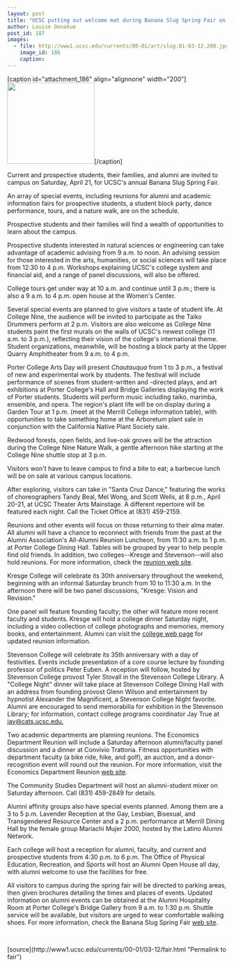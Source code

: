 ```yaml
---
layout: post
title: "UCSC putting out welcome mat during Banana Slug Spring Fair on April 21"
author: Louise Donahue
post_id: 187
images:
  - file: http://www1.ucsc.edu/currents/00-01/art/slug.01-03-12.200.jpg
    image_id: 186
    caption: 
---
```


[caption id="attachment_186" align="alignnone" width="200"]<a href="http://localhost/mysite/wp-content/uploads/2001/03/slug.01-03-12.200.jpg"><img class="size-full wp-image-186" src="http://localhost/mysite/wp-content/uploads/2001/03/slug.01-03-12.200.jpg" alt="" width="200" height="186" /></a>[/caption]
<p>
  Current and prospective students, their families, and alumni are invited to campus on Saturday, April 21, for UCSC's annual Banana Slug Spring Fair.
</p>An array of special events, including reunions for alumni and academic information fairs for prospective students, a student block party, dance performance, tours, and a nature walk, are on the schedule.
<p>
  Prospective students and their families will find a wealth of opportunities to learn about the campus.
</p>
<p>
  Prospective students interested in natural sciences or engineering can take advantage of academic advising from 9 a.m. to noon. An advising session for those interested in the arts, humanities, or social sciences will take place from 12:30 to 4 p.m. Workshops explaining UCSC's college system and financial aid, and a range of panel discussions, will also be offered.
</p>
<p>
  College tours get under way at 10 a.m. and continue until 3 p.m.; there is also a 9 a.m. to 4 p.m. open house at the Women's Center.
</p>
<p>
  Several special events are planned to give visitors a taste of student life. At College Nine, the audience will be invited to participate as the Taiko Drummers perform at 2 p.m. Visitors are also welcome as College Nine students paint the first murals on the walls of UCSC's newest college (11 a.m. to 3 p.m.), reflecting their vision of the college's international theme. Student organizations, meanwhile, will be hosting a block party at the Upper Quarry Amphitheater from 9 a.m. to 4 p.m.
</p>
<p>
  Porter College Arts Day will present <i>Chautauqua</i> from 1 to 3 p.m., a festival of new and experimental work by students. The festival will include performance of scenes from student-written and -directed plays, and art exhibitions at Porter College's Hall and Bridge Galleries displaying the work of Porter students. Students will perform music including taiko, marimba, ensemble, and opera. The region's plant life will be on display during a Garden Tour at 1 p.m. (meet at the Merrill College information table), with opportunities to take something home at the Arboretum plant sale in conjunction with the California Native Plant Society sale.
</p>
<p>
  Redwood forests, open fields, and live-oak groves will be the attraction during the College Nine Nature Walk, a gentle afternoon hike starting at the College Nine shuttle stop at 3 p.m.
</p>
<p>
  Visitors won't have to leave campus to find a bite to eat; a barbecue lunch will be on sale at various campus locations.
</p>
<p>
  After exploring, visitors can take in "Santa Cruz Dance," featuring the works of choreographers Tandy Beal, Mel Wong, and Scott Wells, at 8 p.m., April 20-21, at UCSC Theater Arts Mainstage. A different repertoire will be featured each night. Call the Ticket Office at (831) 459-2159.
</p>
<p>
  Reunions and other events will focus on those returning to their alma mater.<br>
  All alumni will have a chance to reconnect with friends from the past at the Alumni Association's All-Alumni Reunion Luncheon, from 11:30 a.m. to 1 p.m. at Porter College Dining Hall. Tables will be grouped by year to help people find old friends. In addition, two colleges--Kresge and Stevenson--will also hold reunions. For more information, check the <a href="%20http://alumni.ucsc.edu/reunions/bssf_2001.htm">reunion web site</a>.
</p>
<p>
  Kresge College will celebrate its 30th anniversary throughout the weekend, beginning with an informal Saturday brunch from 10 to 11:30 a.m. In the afternoon there will be two panel discussions, "Kresge: Vision and Revision."
</p>
<p>
  One panel will feature founding faculty; the other will feature more recent faculty and students. Kresge will hold a college dinner Saturday night, including a video collection of college photographs and memories, memory books, and entertainment. Alumni can visit the <a href="http://www2.ucsc.edu/kresge/">college web page</a> for updated reunion information.
</p>
<p>
  Stevenson College will celebrate its 35th anniversary with a day of festivities. Events include presentation of a core course lecture by founding professor of politics Peter Euben. A reception will follow, hosted by Stevenson College provost Tyler Stovall in the Stevenson College Library. A "College Night" dinner will take place at Stevenson College Dining Hall with an address from founding provost Glenn Wilson and entertainment by hypnotist Alexander the Magnificent, a Stevenson College Night favorite. Alumni are encouraged to send memorabilia for exhibition in the Stevenson Library; for information, contact college programs coordinator Jay True at <a href="mailto:jay@cats.ucsc.edu.">jay@cats.ucsc.edu.</a>
</p>
<p>
  Two academic departments are planning reunions. The Economics Department Reunion will include a Saturday afternoon alumni/faculty panel discussion and a dinner at Convivio Trattoria. Fitness opportunities with department faculty (a bike ride, hike, and golf), an auction, and a donor-recognition event will round out the reunion. For more information, visit the Economics Department Reunion <a href="http://econ.ucsc.edu/alumni.shtml">web site</a>.
</p>
<p>
  The Community Studies Department will host an alumni-student mixer on Saturday afternoon. Call (831) 459-2849 for details.
</p>
<p>
  Alumni affinity groups also have special events planned. Among them are a 3 to 5 p.m. Lavender Reception at the Gay, Lesbian, Bisexual, and Transgendered Resource Center and a 2 p.m. performance at Merrill Dining Hall by the female group Mariachi Mujer 2000, hosted by the Latino Alumni Network.
</p>
<p>
  Each college will host a reception for alumni, faculty, and current and prospective students from 4:30 p.m. to 6 p.m. The Office of Physical Education, Recreation, and Sports will host an Alumni Open House all day, with alumni welcome to use the facilities for free.
</p>
<p>
  All visitors to campus during the spring fair will be directed to parking areas, then given brochures detailing the times and places of events. Updated information on alumni events can be obtained at the Alumni Hospitality Room at Porter College's Bridge Gallery from 9 a.m. to 1:30 p.m. Shuttle service will be available, but visitors are urged to wear comfortable walking shoes. For more information, check the Banana Slug Spring Fair <a href="http://www.admissions.ucsc.edu/bssf/general.html">web site</a>.
</p>
<p>
  <br>

</p>
[source](http://www1.ucsc.edu/currents/00-01/03-12/fair.html "Permalink to fair")
